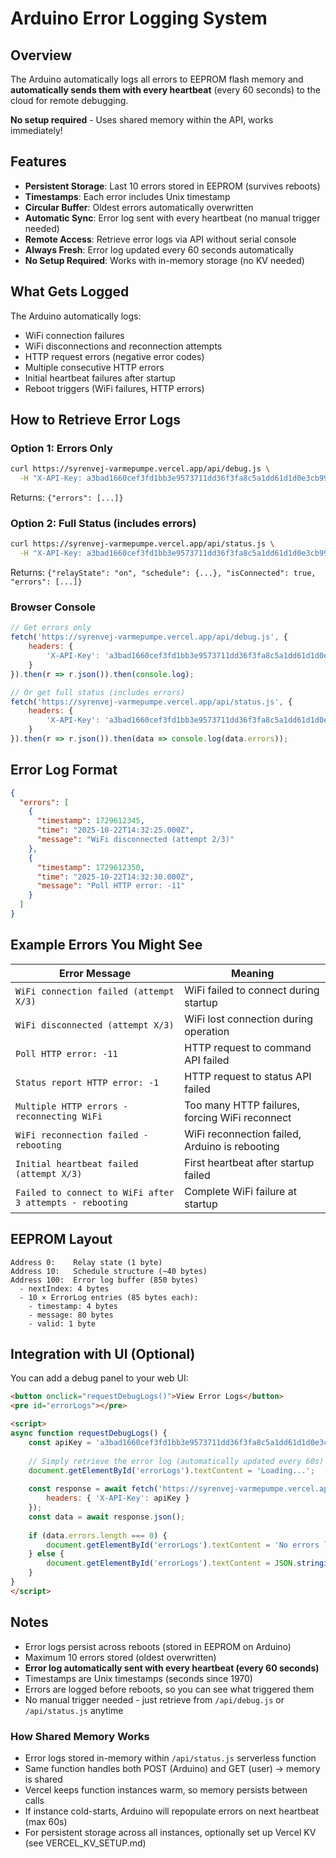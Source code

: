 # Arduino Error Logging System

## Overview

The Arduino automatically logs all errors to EEPROM flash memory and **automatically sends them with every heartbeat** (every 60 seconds) to the cloud for remote debugging.

**No setup required** - Uses shared memory within the API, works immediately!

## Features

- **Persistent Storage**: Last 10 errors stored in EEPROM (survives reboots)
- **Timestamps**: Each error includes Unix timestamp
- **Circular Buffer**: Oldest errors automatically overwritten
- **Automatic Sync**: Error log sent with every heartbeat (no manual trigger needed)
- **Remote Access**: Retrieve error logs via API without serial console
- **Always Fresh**: Error log updated every 60 seconds automatically
- **No Setup Required**: Works with in-memory storage (no KV needed)

## What Gets Logged

The Arduino automatically logs:
- WiFi connection failures
- WiFi disconnections and reconnection attempts
- HTTP request errors (negative error codes)
- Multiple consecutive HTTP errors
- Initial heartbeat failures after startup
- Reboot triggers (WiFi failures, HTTP errors)

## How to Retrieve Error Logs

### Option 1: Errors Only

```bash
curl https://syrenvej-varmepumpe.vercel.app/api/debug.js \
  -H "X-API-Key: a3bad1660cef3fd1bb3e9573711dd36f3fa8c5a1dd61d1d0e3cb991e330b1fa4"
```

Returns: `{"errors": [...]}`

### Option 2: Full Status (includes errors)

```bash
curl https://syrenvej-varmepumpe.vercel.app/api/status.js \
  -H "X-API-Key: a3bad1660cef3fd1bb3e9573711dd36f3fa8c5a1dd61d1d0e3cb991e330b1fa4"
```

Returns: `{"relayState": "on", "schedule": {...}, "isConnected": true, "errors": [...]}`

### Browser Console

```javascript
// Get errors only
fetch('https://syrenvej-varmepumpe.vercel.app/api/debug.js', {
    headers: {
        'X-API-Key': 'a3bad1660cef3fd1bb3e9573711dd36f3fa8c5a1dd61d1d0e3cb991e330b1fa4'
    }
}).then(r => r.json()).then(console.log);

// Or get full status (includes errors)
fetch('https://syrenvej-varmepumpe.vercel.app/api/status.js', {
    headers: {
        'X-API-Key': 'a3bad1660cef3fd1bb3e9573711dd36f3fa8c5a1dd61d1d0e3cb991e330b1fa4'
    }
}).then(r => r.json()).then(data => console.log(data.errors));
```

## Error Log Format

```json
{
  "errors": [
    {
      "timestamp": 1729612345,
      "time": "2025-10-22T14:32:25.000Z",
      "message": "WiFi disconnected (attempt 2/3)"
    },
    {
      "timestamp": 1729612350,
      "time": "2025-10-22T14:32:30.000Z",
      "message": "Poll HTTP error: -11"
    }
  ]
}
```

## Example Errors You Might See

| Error Message | Meaning |
|--------------|---------|
| `WiFi connection failed (attempt X/3)` | WiFi failed to connect during startup |
| `WiFi disconnected (attempt X/3)` | WiFi lost connection during operation |
| `Poll HTTP error: -11` | HTTP request to command API failed |
| `Status report HTTP error: -1` | HTTP request to status API failed |
| `Multiple HTTP errors - reconnecting WiFi` | Too many HTTP failures, forcing WiFi reconnect |
| `WiFi reconnection failed - rebooting` | WiFi reconnection failed, Arduino is rebooting |
| `Initial heartbeat failed (attempt X/3)` | First heartbeat after startup failed |
| `Failed to connect to WiFi after 3 attempts - rebooting` | Complete WiFi failure at startup |

## EEPROM Layout

```
Address 0:    Relay state (1 byte)
Address 10:   Schedule structure (~40 bytes)
Address 100:  Error log buffer (850 bytes)
  - nextIndex: 4 bytes
  - 10 × ErrorLog entries (85 bytes each):
    - timestamp: 4 bytes
    - message: 80 bytes
    - valid: 1 byte
```

## Integration with UI (Optional)

You can add a debug panel to your web UI:

```html
<button onclick="requestDebugLogs()">View Error Logs</button>
<pre id="errorLogs"></pre>

<script>
async function requestDebugLogs() {
    const apiKey = 'a3bad1660cef3fd1bb3e9573711dd36f3fa8c5a1dd61d1d0e3cb991e330b1fa4';
    
    // Simply retrieve the error log (automatically updated every 60s)
    document.getElementById('errorLogs').textContent = 'Loading...';
    
    const response = await fetch('https://syrenvej-varmepumpe.vercel.app/api/debug.js', {
        headers: { 'X-API-Key': apiKey }
    });
    const data = await response.json();
    
    if (data.errors.length === 0) {
        document.getElementById('errorLogs').textContent = 'No errors logged ✅';
    } else {
        document.getElementById('errorLogs').textContent = JSON.stringify(data, null, 2);
    }
}
</script>
```

## Notes

- Error logs persist across reboots (stored in EEPROM on Arduino)
- Maximum 10 errors stored (oldest overwritten)
- **Error log automatically sent with every heartbeat (every 60 seconds)**
- Timestamps are Unix timestamps (seconds since 1970)
- Errors are logged before reboots, so you can see what triggered them
- No manual trigger needed - just retrieve from `/api/debug.js` or `/api/status.js` anytime

### How Shared Memory Works

- Error logs stored in-memory within `/api/status.js` serverless function
- Same function handles both POST (Arduino) and GET (user) → memory is shared
- Vercel keeps function instances warm, so memory persists between calls
- If instance cold-starts, Arduino will repopulate errors on next heartbeat (max 60s)
- For persistent storage across all instances, optionally set up Vercel KV (see VERCEL_KV_SETUP.md)



